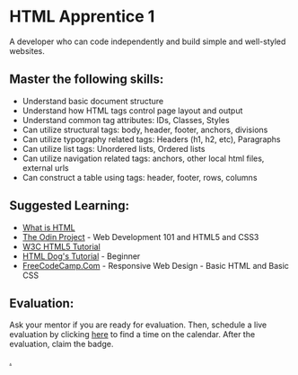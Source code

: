 # HTML Apprentice 1

A developer who can code independently and build simple and well-styled websites.

## Master the following skills:

* Understand basic document structure
* Understand how HTML tags control page layout and output
* Understand common tag attributes: IDs, Classes, Styles
* Can utilize structural tags: body, header, footer, anchors, divisions
* Can utilize typography related tags: Headers (h1, h2, etc), Paragraphs
* Can utilize list tags: Unordered lists, Ordered lists
* Can utilize navigation related tags: anchors, other local html files, external urls
* Can construct a table using tags: header, footer, rows, columns

## Suggested Learning: 
* [What is HTML](https://www.colorcode.io/course/html-basics)
* [The Odin Project](https://www.theodinproject.com/) - Web Development 101 and HTML5 and CSS3
* [W3C HTML5 Tutorial](http://www.w3schools.com/html/)
* [HTML Dog's Tutorial](https://www.htmldog.com/guides/css/beginner/) - Beginner
* [FreeCodeCamp.Com](https://www.freecodecamp.org/) - Responsive Web Design - Basic HTML and Basic CSS

## Evaluation:

Ask your mentor if you are ready for evaluation. Then, schedule a live evaluation by clicking [here](https://calendly.com/codex-academy/level-1-mastery-evaluation) to find a time on the calendar. After the evaluation, claim the badge.

[.](level-1)